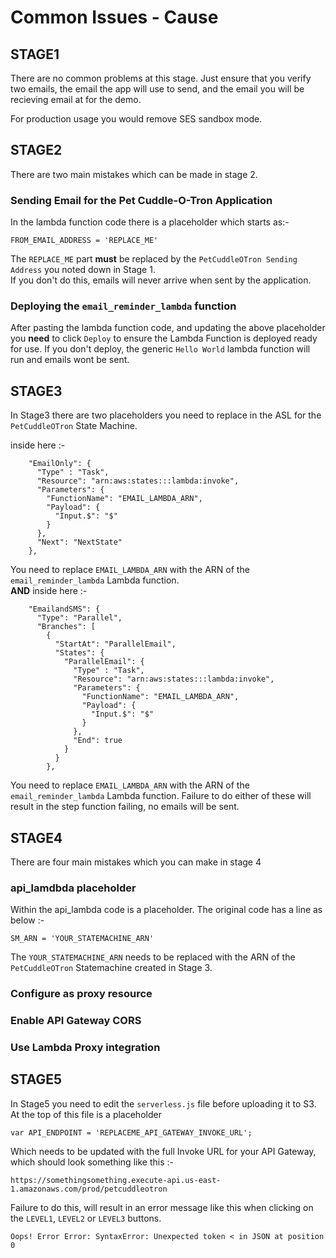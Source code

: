 # Common Issues - Cause

## STAGE1

There are no common problems at this stage. Just ensure that you verify two emails, the email the app will use to send, and the email you will be recieving email at for the demo.  

For production usage you would remove SES sandbox mode.  

## STAGE2

There are two main mistakes which can be made in stage 2.  

### Sending Email for the Pet Cuddle-O-Tron Application

In the lambda function code there is a placeholder which starts as:-
```
FROM_EMAIL_ADDRESS = 'REPLACE_ME'
```
The `REPLACE_ME` part **must** be replaced by the `PetCuddleOTron Sending Address` you noted down in Stage 1.  
If you don't do this, emails will never arrive when sent by the application.  

### Deploying the `email_reminder_lambda` function

After pasting the lambda function code, and updating the above placeholder you **need** to click `Deploy` to ensure the Lambda Function is deployed ready for use. If you don't deploy, the generic `Hello World` lambda function will run and emails wont be sent.  

## STAGE3

In Stage3 there are two placeholders you need to replace in the ASL for the `PetCuddleOTron` State Machine.  

inside here :-

```
    "EmailOnly": {
      "Type" : "Task",
      "Resource": "arn:aws:states:::lambda:invoke",
      "Parameters": {
        "FunctionName": "EMAIL_LAMBDA_ARN",
        "Payload": {
          "Input.$": "$"
        }
      },
      "Next": "NextState"
    },
```

You need to replace `EMAIL_LAMBDA_ARN` with the ARN of the `email_reminder_lambda` Lambda function.  
**AND**
inside here :-
```
    "EmailandSMS": {
      "Type": "Parallel",
      "Branches": [
        {
          "StartAt": "ParallelEmail",
          "States": {
            "ParallelEmail": {
              "Type" : "Task",
              "Resource": "arn:aws:states:::lambda:invoke",
              "Parameters": {
                "FunctionName": "EMAIL_LAMBDA_ARN",
                "Payload": {
                  "Input.$": "$"
                }
              },
              "End": true
            }
          }
        },
```
You need to replace `EMAIL_LAMBDA_ARN` with the ARN of the `email_reminder_lambda` Lambda function. 
Failure to do either of these will result in the step function failing, no emails will be sent.  

## STAGE4

There are four main mistakes which you can make in stage 4

### api_lamdbda placeholder

Within the api_lambda code is a placeholder. The original code has a line as below :-
```
SM_ARN = 'YOUR_STATEMACHINE_ARN'
```
The `YOUR_STATEMACHINE_ARN` needs to be replaced with the ARN of the `PetCuddleOTron` Statemachine created in Stage 3.  

### Configure as proxy resource

### Enable API Gateway CORS

### Use Lambda Proxy integration


## STAGE5

In Stage5 you need to edit the `serverless.js` file before uploading it to S3.  
At the top of this file is a placeholder  
```
var API_ENDPOINT = 'REPLACEME_API_GATEWAY_INVOKE_URL';
```
Which needs to be updated with the full Invoke URL for your API Gateway, which should look something like this :-
```
https://somethingsomething.execute-api.us-east-1.amazonaws.com/prod/petcuddleotron
```
Failure to do this, will result in an error message like this when clicking on the `LEVEL1`, `LEVEL2` or `LEVEL3` buttons.  
```
Oops! Error Error: SyntaxError: Unexpected token < in JSON at position 0
```
